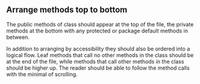 ## Arrange methods top to bottom

The public methods of class should appear at the top of the file, the private methods at the bottom with any protected or package default methods in between.

In addition to arranging by accessibility they should also be ordered into a logical flow. Leaf methods that call no other methods in the class should be at the end of the file, while methods that call other methods in the class should be higher up. The reader should be able to follow the method calls with the minimal of scrolling.
